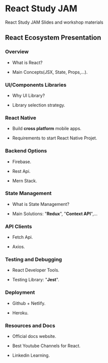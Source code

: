 # React Study JAM

React Study JAM Slides and workshop materials

## React Ecosystem Presentation

### Overview

* What is React?

* Main Concepts(JSX, State, Props,...).

### UI/Components Libraries

* Why UI Library?

* Library selection strategy.

### React Native

* Build **cross platform** mobile apps.

* Requirements to start React Native Projet.

### Backend Options

* Firebase.

* Rest Api.

* Mern Stack.

### State Management

* What is State Management?

* Main Solutions: "**Redux**", "**Context API**",...

### API Clients  

* Fetch Api.

* Axios.

### Testing and Debugging

* React Developer Tools.

* Testing Library: "**Jest**".

### Deployment

* Github + Netlify.

* Heroku.

### Resources and Docs

* Official docs website.

* Best Youtube Channels for React.

* Linkedin Learning.
